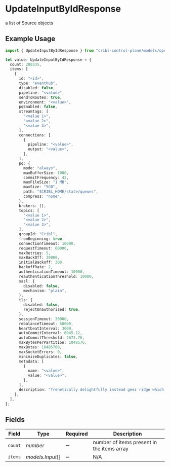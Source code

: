# UpdateInputByIdResponse

a list of Source objects

## Example Usage

```typescript
import { UpdateInputByIdResponse } from "cribl-control-plane/models/operations";

let value: UpdateInputByIdResponse = {
  count: 280335,
  items: [
    {
      id: "<id>",
      type: "eventhub",
      disabled: false,
      pipeline: "<value>",
      sendToRoutes: true,
      environment: "<value>",
      pqEnabled: false,
      streamtags: [
        "<value 1>",
        "<value 2>",
        "<value 3>",
      ],
      connections: [
        {
          pipeline: "<value>",
          output: "<value>",
        },
      ],
      pq: {
        mode: "always",
        maxBufferSize: 1000,
        commitFrequency: 42,
        maxFileSize: "1 MB",
        maxSize: "5GB",
        path: "$CRIBL_HOME/state/queues",
        compress: "none",
      },
      brokers: [],
      topics: [
        "<value 1>",
        "<value 2>",
        "<value 3>",
      ],
      groupId: "Cribl",
      fromBeginning: true,
      connectionTimeout: 10000,
      requestTimeout: 60000,
      maxRetries: 5,
      maxBackOff: 30000,
      initialBackoff: 300,
      backoffRate: 2,
      authenticationTimeout: 10000,
      reauthenticationThreshold: 10000,
      sasl: {
        disabled: false,
        mechanism: "plain",
      },
      tls: {
        disabled: false,
        rejectUnauthorized: true,
      },
      sessionTimeout: 30000,
      rebalanceTimeout: 60000,
      heartbeatInterval: 3000,
      autoCommitInterval: 6045.12,
      autoCommitThreshold: 2673.76,
      maxBytesPerPartition: 1048576,
      maxBytes: 10485760,
      maxSocketErrors: 0,
      minimizeDuplicates: false,
      metadata: [
        {
          name: "<value>",
          value: "<value>",
        },
      ],
      description: "frenetically delightfully instead geez ridge which oof",
    },
  ],
};
```

## Fields

| Field                                      | Type                                       | Required                                   | Description                                |
| ------------------------------------------ | ------------------------------------------ | ------------------------------------------ | ------------------------------------------ |
| `count`                                    | *number*                                   | :heavy_minus_sign:                         | number of items present in the items array |
| `items`                                    | *models.Input*[]                           | :heavy_minus_sign:                         | N/A                                        |